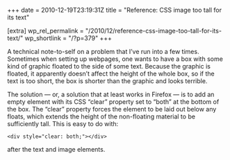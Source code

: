 +++
date = 2010-12-19T23:19:31Z
title = "Reference: CSS image too tall for its text"

[extra]
wp_rel_permalink = "/2010/12/reference-css-image-too-tall-for-its-text/"
wp_shortlink = "/?p=379"
+++

A technical note-to-self on a problem that I’ve run into a few times.
Sometimes when setting up webpages, one wants to have a box with some kind of
graphic floated to the side of some text. Because the graphic is floated, it
apparently doesn’t affect the height of the whole box, so if the text is too
short, the box is shorter than the graphic and looks terrible.

The solution — or, a solution that at least works in Firefox — is to add an
empty element with its CSS “clear” property set to “both” at the bottom of the
box. The “clear” property forces the element to be laid out below any floats,
which extends the height of the non-floating material to be sufficiently tall.
This is easy to do with:

```
<div style="clear: both;"></div>
```

after the text and image elements.
